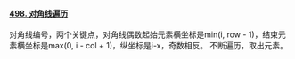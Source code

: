 #### [498. 对角线遍历](https://leetcode.cn/problems/diagonal-traverse/)
对角线编号，两个关键点，对角线偶数起始元素横坐标是min(i, row - 1)，结束元素横坐标是max(0, i - col + 1)，纵坐标是i-x，奇数相反。
不断遍历，取出元素。